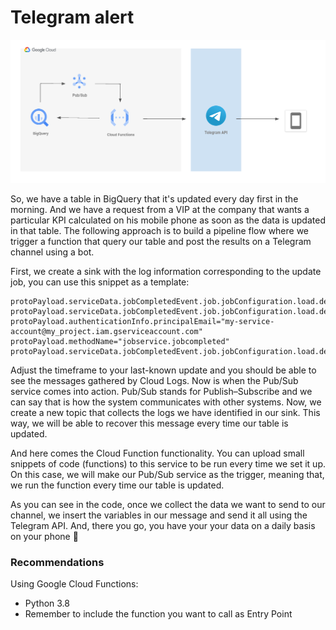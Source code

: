# Telegram alert
![Alt text](images/flowchart_telegrambot.png )

So, we have a table in BigQuery that it's updated every day first in the morning. And we have a request from a VIP at the company that wants a particular KPI calculated on his mobile phone as soon as the data is updated in that table. The following approach is to build a pipeline flow where we trigger a function that query our table and post the results on a Telegram channel using a bot.

First, we create a sink with the log information corresponding to the update job, you can use this snippet as a template:
```
protoPayload.serviceData.jobCompletedEvent.job.jobConfiguration.load.destinationTable.datasetId="my_dataset_id"
protoPayload.serviceData.jobCompletedEvent.job.jobConfiguration.load.destinationTable.projectId="my_project_id"
protoPayload.authenticationInfo.principalEmail="my-service-account@my_project.iam.gserviceaccount.com"
protoPayload.methodName="jobservice.jobcompleted"
protoPayload.serviceData.jobCompletedEvent.job.jobConfiguration.load.destinationTable.tableId:"my_table"
```
Adjust the timeframe to your last-known update and you should be able to see the messages gathered by Cloud Logs. Now is when the Pub/Sub service comes into action. Pub/Sub stands for Publish–Subscribe and we can say that is how the system communicates with other systems. Now, we create a new topic that collects the logs we have identified in our sink.  This way, we will be able to recover this message every time our table is updated.

And here comes the Cloud Function functionality. You can upload small snippets of code (functions) to this service to be run every time we set it up. On this case, we will make our Pub/Sub service as the trigger, meaning that, we run the function every time our table is updated.

As you can see in the code, once we collect the data we want to send to our channel, we insert the variables in our message and send it all using the Telegram API. And, there you go, you have your your data on a daily basis on your phone 🙂

### Recommendations

Using Google Cloud Functions: 
- Python 3.8
- Remember to include the function you want to call as Entry Point